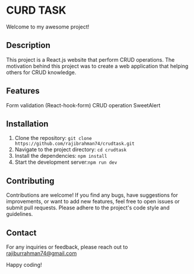 # CURD TASK

Welcome to my awesome project!

## Description

This project is a React.js website that perform CRUD operations. The motivation behind this project was to create a web application that helping others for CRUD knowledge.

## Features
Form validation (React-hook-form)
CRUD operation
SweetAlert

## Installation

1. Clone the repository: `git clone https://github.com/rajibrahman74/crudtask.git`
2. Navigate to the project directory: `cd crudtask`
3. Install the dependencies: `npm install`
4. Start the development server:`npm run dev`

## Contributing
Contributions are welcome! If you find any bugs, have suggestions for improvements, or want to add new features, feel free to open issues or submit pull requests. Please adhere to the project's code style and guidelines.

## Contact
For any inquiries or feedback, please reach out to rajiburrahman74@gmail.com

Happy coding!



